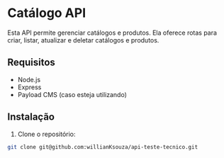 # Catálogo API

Esta API permite gerenciar catálogos e produtos. Ela oferece rotas para criar, listar, atualizar e deletar catálogos e produtos.

## Requisitos

- Node.js
- Express
- Payload CMS (caso esteja utilizando)

## Instalação

1. Clone o repositório:

```bash
git clone git@github.com:willianKsouza/api-teste-tecnico.git
